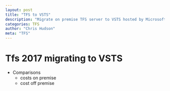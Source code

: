 ```yaml
---
layout: post
title: "TFS to VSTS"
description: "Migrate on premise TFS server to VSTS hosted by Microsoft"
categories: TFS
author: "Chris Hudson"
meta: "TFS"
---
```


# Tfs 2017 migrating to VSTS
- Comparisons
	- costs on premise
	- cost off premise
	